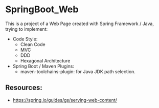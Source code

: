 # SpringBoot_Web

This is a project of a Web Page created with Spring Framework / Java, trying to implement:
- Code Style:
    - Clean Code
    - MVC
    - DDD
    - Hexagonal Architecture
- Spring Boot / Maven Plugins:
    - maven-toolchains-plugin: for Java JDK path selection.

## Resources: 
- https://spring.io/guides/gs/serving-web-content/
